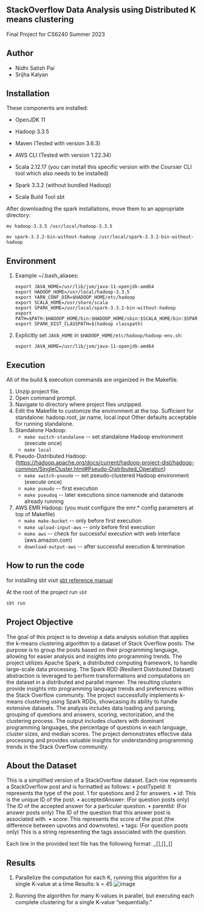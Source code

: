 StackOverflow Data Analysis using Distributed K means clustering 
--------------------------
Final Project for CS6240 Summer 2023

Author
-----------
- Nidhi Satish Pai
- Srijha Kalyan

Installation
------------
These components are installed:
- OpenJDK 11
- Hadoop 3.3.5
- Maven (Tested with version 3.6.3)
- AWS CLI (Tested with version 1.22.34)

- Scala 2.12.17 (you can install this specific version with the Coursier CLI tool which also needs to be installed)
- Spark 3.3.2 (without bundled Hadoop)
- Scala Build Tool sbt

After downloading the spark installations, move them to an appropriate directory:

`mv hadoop-3.3.5 /usr/local/hadoop-3.3.5`

`mv spark-3.3.2-bin-without-hadoop /usr/local/spark-3.3.2-bin-without-hadoop`

Environment
-----------
1) Example ~/.bash_aliases:
	```
	export JAVA_HOME=/usr/lib/jvm/java-11-openjdk-amd64
	export HADOOP_HOME=/usr/local/hadoop-3.3.5
	export YARN_CONF_DIR=$HADOOP_HOME/etc/hadoop
	export SCALA_HOME=/usr/share/scala
	export SPARK_HOME=/usr/local/spark-3.3.2-bin-without-hadoop
	export PATH=$PATH:$HADOOP_HOME/bin:$HADOOP_HOME/sbin:$SCALA_HOME/bin:$SPARK_HOME/bin
	export SPARK_DIST_CLASSPATH=$(hadoop classpath)
	```

2) Explicitly set `JAVA_HOME` in `$HADOOP_HOME/etc/hadoop/hadoop-env.sh`:

	`export JAVA_HOME=/usr/lib/jvm/java-11-openjdk-amd64`

Execution
---------
All of the build & execution commands are organized in the Makefile.
1) Unzip project file.
2) Open command prompt.
3) Navigate to directory where project files unzipped.
4) Edit the Makefile to customize the environment at the top.
	Sufficient for standalone: hadoop.root, jar.name, local.input
	Other defaults acceptable for running standalone.
5) Standalone Hadoop:
	- `make switch-standalone`		-- set standalone Hadoop environment (execute once)
	- `make local`
6) Pseudo-Distributed Hadoop: (https://hadoop.apache.org/docs/current/hadoop-project-dist/hadoop-common/SingleCluster.html#Pseudo-Distributed_Operation)
	- `make switch-pseudo`			-- set pseudo-clustered Hadoop environment (execute once)
	- `make pseudo`					-- first execution
	- `make pseudoq`				-- later executions since namenode and datanode already running 
7) AWS EMR Hadoop: (you must configure the emr.* config parameters at top of Makefile)
	- `make make-bucket`			-- only before first execution
	- `make upload-input-aws`		-- only before first execution
	- `make aws`					-- check for successful execution with web interface (aws.amazon.com)
	- `download-output-aws`		-- after successful execution & termination

How to run the code
-----------
for installing sbt visit [sbt reference manual](https://www.scala-sbt.org/1.x/docs/Setup.html)

At the root of the project run `sbt`

```bash
sbt run
```

Project Objective
-----------
The goal of this project is to develop a data analysis solution that applies the k-means clustering algorithm to a dataset of Stack Overflow posts. The purpose is to group the posts based on their programming language, allowing for easier analysis and insights into programming trends.
The project utilizes Apache Spark, a distributed computing framework, to handle large-scale data processing. The Spark RDD (Resilient Distributed Dataset) abstraction is leveraged to perform transformations and computations on the dataset in a distributed and parallel manner. The resulting clusters provide insights into programming language trends and preferences within the Stack Overflow community.
The project successfully implements k-means clustering using Spark RDDs, showcasing its ability to handle extensive datasets. The analysis includes data loading and parsing, grouping of questions and answers, scoring, vectorization, and the clustering process. The output includes clusters with dominant programming languages, the percentage of questions in each language, cluster sizes, and median scores. The project demonstrates effective data processing and provides valuable insights for understanding programming trends in the Stack Overflow community.


About the Dataset
-----------
This is a simplified version of a StackOverflow dataset. Each row represents a StackOverflow post and is formatted as follows:
<item>
•	postTypeId: It represents the type of the post. 1 for questions and 2 for answers.
•	id: This is the unique ID of the post.
•	acceptedAnswer: (For question posts only) The ID of the accepted answer for a particular question.
•	parentId: (For answer posts only) The ID of the question that this answer post is associated with.
•	score: This represents the score of the post (the difference between upvotes and downvotes).
•	tags: (For question posts only) This is a string representing the tags associated with the question.
</item>

Each line in the provided text file has the following format: 
<postTypeId>,<id>,[<acceptedAnswer>],[<parentId>],<score>,[<tag>]

Results
-------

1. Parallelize the computation for each K, running this algorithm for a single K-value at a time
   Results: k = 45
   ![image](https://github.com/CS-6240-2023-Summer-1/project-spark-kmeans-clustering/assets/50697493/9fb7ab77-ca8d-4f4f-8d4e-c2927d44ef9b)


   
3. Running the algorithm for many K-values in parallel, but executing each complete clustering for a single K-value “sequentially.” 


